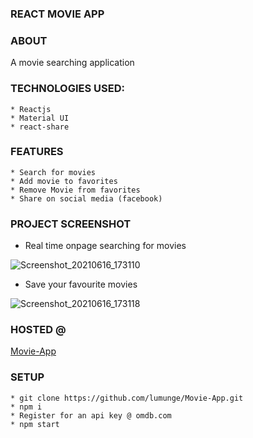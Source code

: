 ### REACT MOVIE APP

### ABOUT

A movie searching application

### TECHNOLOGIES USED:

    * Reactjs
    * Material UI
    * react-share

### FEATURES

    * Search for movies
    * Add movie to favorites
    * Remove Movie from favorites
    * Share on social media (facebook)

### PROJECT SCREENSHOT

-   Real time onpage searching for movies

![Screenshot_20210616_173110](https://user-images.githubusercontent.com/58906058/122238368-99363f80-ceaf-11eb-9af6-3f0fc8dcde5e.png)

-   Save your favourite movies

![Screenshot_20210616_173118](https://user-images.githubusercontent.com/58906058/122238395-9dfaf380-ceaf-11eb-87c9-058266e92f60.png)

### HOSTED @

[Movie-App](https://gallant-albattani-ce1704.netlify.app/)

### SETUP

    * git clone https://github.com/lumunge/Movie-App.git
    * npm i
    * Register for an api key @ omdb.com
    * npm start
